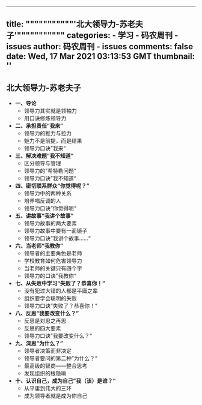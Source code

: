 
---
title: """""""""""'北大领导力-苏老夫子'"""""""""""
categories: 
    - 学习
    - 码农周刊 - issues
author: 码农周刊 - issues
comments: false
date: Wed, 17 Mar 2021 03:13:53 GMT
thumbnail: ''
---

<div>   
<h2>北大领导力-苏老夫子</h2><ul><li><span class="bold" style="font-weight: bold;">一、导论</span><ul><li>领导力其实就是领袖力</li><li>用口诀修炼领导力</li></ul></li><li><span class="bold" style="font-weight: bold;">二、承担责任“我来”</span><ul><li>领导力的推力与拉力</li><li>魅力不是前提，而是结果</li><li>领导力口诀”我来“</li></ul></li><li><span class="bold" style="font-weight: bold;">三、解决难题“我不知道”</span><ul><li>区分领导与管理</li><li>领导力的”希特勒问题“</li><li>领导力口诀”我不知道“</li></ul></li><li><span class="bold" style="font-weight: bold;">四、密切联系群众“你觉得呢？”</span><ul><li>领导力中的两种关系</li><li>培养唱反调的人</li><li>领导力口诀”你觉得呢“</li></ul></li><li><span class="bold" style="font-weight: bold;">五、讲故事“我讲个故事”</span><ul><li>领导力故事的两大要素</li><li>领导力故事中要有一面镜子</li><li>领导力口诀”我讲个故事……“</li></ul></li><li><span class="bold" style="font-weight: bold;">六、当老师“我教你”</span><ul><li>领导者的主要角色是老师</li><li>学校教育如何危害领导力</li><li>当老师的关键只有四个字</li><li>领导力的口诀”我教你“</li></ul></li><li><span class="bold" style="font-weight: bold;">七、从失败中学习“失败了？恭喜你！”</span><ul><li>没有犯过大错的人都是平庸之辈</li><li>组织要学会聪明的失败</li><li>领导力口诀”失败了？恭喜你！“</li></ul></li><li><span class="bold" style="font-weight: bold;">八、反思“我要改变什么？”</span><ul><li>反思是对思之再思</li><li>反思的四大要素</li><li>领导力口诀”我要改变什么？“</li></ul></li><li><span class="bold" style="font-weight: bold;">九、深思“为什么？”</span><ul><li>领导者决策而非决定</li><li>领导者要问的第二种”为什么？“</li><li>最高级的智商——整合思考</li><li>发现组织的根隐喻</li></ul></li><li><span class="bold" style="font-weight: bold;">十、认识自己，成为自己”我（该）是谁？“</span><ul><li>从平庸到伟大的三环</li><li>成为领导者就是成为你自己</li></ul></li></ul>  
</div>
            